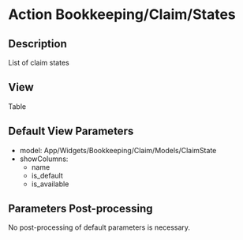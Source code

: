 # Action Bookkeeping/Claim/States

## Description

List of claim states

## View

Table

## Default View Parameters

* model: App/Widgets/Bookkeeping/Claim/Models/ClaimState
* showColumns:
  * name
  * is_default
  * is_available

## Parameters Post-processing

No post-processing of default parameters is necessary.
